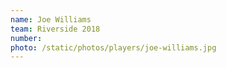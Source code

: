 ```yaml
---
name: Joe Williams
team: Riverside 2018
number:
photo: /static/photos/players/joe-williams.jpg
---
```


